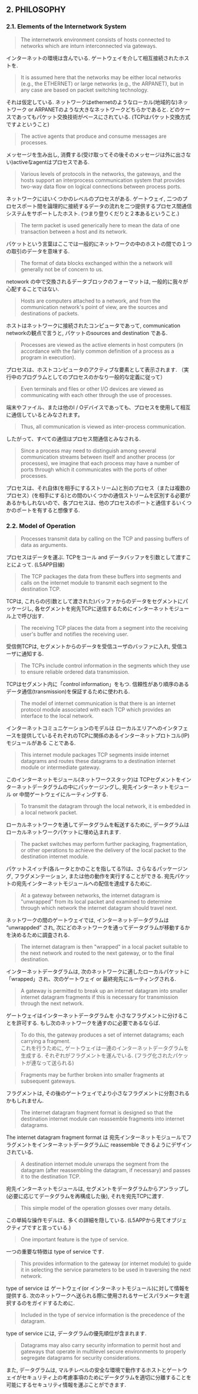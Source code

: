 ## 2. PHILOSOPHY
### 2.1. Elements of the Internetwork System

>The internetwork environment consists of hosts connected to networks which are inturn interconnected via gateways.  

インターネットの環境は含んでいる. ゲートウェイを介して相互接続されたホストを.

>It is assumed here that the networks may be either local networks (e.g., the ETHERNET) or large networks (e.g., the ARPANET), but in any case are based on packet switching technology.  

それは仮定している. ネットワークはethernetのようなローカル(地域的な)ネットワーク or ARPANETのような大きなネットワークどちらかであると. 
どのケースであってもパケット交換技術がベースにされている.
(TCPはパケット交換方式ですよということ)

>The active agents that produce and consume messages are processes.  

メッセージを生み出し, 消費する(受け取ってその後そのメッセージは外に出さない)activeなagentはプロセスである.

>Various levels of protocols in the networks, the gateways, and the hosts support an interprocess communication system that provides two-way data flow on logical connections between process ports.

ネットワークにはいくつかのレベルのプロセスがある. ゲートウェイ, 二つのプロセスポート間を論理的に接続するデータの流れを二つ提供するプロセス間通信システムをサポートしたホスト. (つまり登りくだりと２本あるということ.)

>The term packet is used generically here to mean the data of one transaction between a host and its network.  

パケットという言葉はここでは一般的にネットワークの中のホストの間での１つの取引のデータを意味する.

>The format of data blocks exchanged within the a network will generally not be of concern to us.

netowork の中で交換されるデータブロックのフォーマットは, 一般的に我々が心配することではない.

>Hosts are computers attached to a network, and from the communication network's point of view, are the sources and destinations of packets.

ホストはネットワークに接続されたコンピュータであって, communication networkの観点で言うと, パケットのsources and destination である.

>Processes are viewed as the active elements in host computers (in accordance with the fairly common definition of a process as a program in execution).  

プロセスは、ホストコンピュータのアクティブな要素として表示されます.
（実行中のプログラムとしてのプロセスのかなり一般的な定義に従って）

>Even terminals and files or other I/O devices are viewed as communicating with each other through the use of processes. 

端末やファイル、または他のI / Oデバイスであっても、プロセスを使用して相互に通信しているとみなされます。

>Thus, all communication is viewed as inter-process communication.

したがって、すべての通信はプロセス間通信とみなされる.

>Since a process may need to distinguish among several communication streams between itself and another process (or processes), we imagine that each process may have a number of ports through which it communicates with the ports of other processes.

プロセスは、それ自体(を相手にするストリーム)と別のプロセス（または複数のプロセス）(を相手にする)との間のいくつかの通信ストリームを区別する必要があるかもしれないので、各プロセスは、他のプロセスのポートと通信するいくつかのポートを有すると想像する.

### 2.2. Model of Operation
>Processes transmit data by calling on the TCP and passing buffers of data as arguments.  

プロセスはデータを運ぶ. TCPをコール and データバッファを引数として渡すことによって.
(L5APP目線)

>The TCP packages the data from these buffers into segments and calls on the internet module to transmit each segment to the destination TCP.  

TCPは, これらの(引数として渡された)バッファからのデータをセグメントにパッケージし, 各セグメントを宛先TCPに送信するためにインターネットモジュール上で呼び出す.

>The receiving TCP places the data from a segment into the receiving user's buffer and notifies the receiving user. 

受信側TCPは, セグメントからのデータを受信ユーザのバッファに入れ, 受信ユーザに通知する.

>The TCPs include control information in the segments which they use to ensure reliable ordered data transmission.

TCPはセグメント内に「control information」をもつ. 信頼性があり順序のあるデータ通信(transmission)を保証するために使われる.

>The model of internet communication is that there is an internet protocol module associated with each TCP which provides an interface to the local network.  

インターネットコミュニケーションのモデルは ローカルエリアへのインタフェースを提供しているそれぞれのTCPに関係のあるインターネットプロトコル(IP)モジュールがある ことである.

>This internet module packages TCP segments inside internet datagrams and routes these datagrams to a destination internet module or intermediate gateway.  

このインターネットモジュール(ネットワークスタック)は TCPセグメントをインターネットデータグラムの中にパッケージングし, 宛先インターネットモジュール or 中間ゲートウェイにルーティングする.

>To transmit the datagram through the local network, it is embedded in a local network packet.

ローカルネットワークを通してデータグラムを転送するために, データグラムはローカルネットワークパケットに埋め込まれます.

>The packet switches may perform further packaging, fragmentation, or other operations to achieve the delivery of the local packet to the destination internet module.

パケットスイッチ(各ルータとかのことを指してる?)は、さらなるパッケージング, フラグメンテーション, または他の動作を実行することができる.
宛先パケットの宛先インターネットモジュールへの配信を達成するために.

>At a gateway between networks, the internet datagram is "unwrapped" from its local packet and examined to determine through which network the internet datagram should travel next.  

ネットワークの間のゲートウェイでは, インターネットデータグラムは “unwrappded” され, 次にどのネットワークを通ってデータグラムが移動するかを決めるために調査される.

>The internet datagram is then "wrapped" in a local packet suitable to the next network and routed to the next gateway, or to the final destination.

インターネットデータグラムは, 次のネットワークに適したローカルパケットに「wrapped」され、次のゲートウェイ or 最終宛先にルーティングされる.

>A gateway is permitted to break up an internet datagram into smaller internet datagram fragments if this is necessary for transmission through the next network. 

ゲートウェイはインターネットデータグラムを 小さなフラグメントに分けることを許可する. もし次のネットワークを通すのに必要であるならば.

>To do this, the gateway produces a set of internet datagrams; each carrying a fragment.  
これを行うために, ゲートウェイは一連のインターネットデータグラムを生成する. それぞれがフラグメントを運んでいる.
(フラグ化されたパケットが連なって送られる)

>Fragments may be further broken into smaller fragments at subsequent gateways.  

フラグメントは, その後のゲートウェイでより小さなフラグメントに分割されるかもしれません.

>The internet datagram fragment format is designed so that the destination internet module can reassemble fragments into internet datagrams.

The internet datagram fragment format は 宛先インターネットモジュールでフラグメントをインターネットデータグラムに reassemble できるようにデザインされている.

>A destination internet module unwraps the segment from the datagram (after reassembling the datagram, if necessary) and passes it to the destination TCP.

宛先インターネットモジュールは, セグメントをデータグラムからアンラップし(必要に応じてデータグラムを再構成した後), それを宛先TCPに渡す.

>This simple model of the operation glosses over many details.  

この単純な操作モデルは、多くの詳細を隠している.
(L5APPから見てオブジェクティブですと言っている.)

>One important feature is the type of service.  

一つの重要な特徴は type of service です.

>This provides information to the gateway (or internet module) to guide it in selecting the service parameters to be used in traversing the next network. 

type of service は ゲートウェイ(or インターネットモジュール)に対して情報を提供する.
次のネットワークへ送られる際に使用されるサービスパラメータを選択するのをガイドするために.

>Included in the type of service information is the precedence of the datagram. 

type of service には, データグラムの優先順位が含まれます.

>Datagrams may also carry security information to permit host and gateways that operate in multilevel secure environments to properly segregate datagrams for security considerations.

また, データグラムは, マルチレベルの安全な環境で動作するホストとゲートウェイがセキュリティ上の考慮事項のためにデータグラムを適切に分離することを可能にするセキュリティ情報を運ぶことができます.